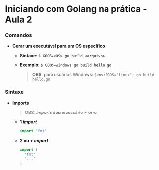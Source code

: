 # Iniciando com Golang na prática - Aula 2

### Comandos

* **Gerar um executável para um OS específico**

  * **Sintaxe**: `$ GOOS=<OS> go build <arquivo>`

  * **Exemplo**: `$ GOOS=windows go build hello.go`

    > **OBS**: para usuários Windows: `$env:GOOS="linux"; go build hello.go`

### Sintaxe

* **Imports**

  > OBS: _imports_ desnecessário = erro

  * **1 _import_**

    ```go
    import "fmt"
    ```

  * **2 ou + _import_**

    ```go
    import (
      "fmt"
      "..."
    )
    ```